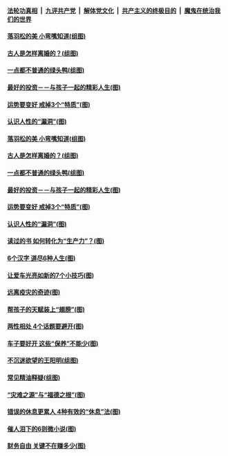 

####  [法轮功真相](../../../../basic/blob/master/README.md?t=02071231) &nbsp;|&nbsp; [九评共产党](../../../../9ping.md/blob/master/README.md?t=02071231) &nbsp;|&nbsp; [解体党文化](../../../../jtdwh.md/blob/master/README.md?t=02071231)  &nbsp;|&nbsp; [共产主义的终极目的](../../../../gczydzjmd.md/blob/master/README.md?t=02071231) &nbsp;|&nbsp; [魔鬼在统治我们的世界](../../../../mgztzwmdsj.md/blob/master/README.md?t=02071231) 

#### [落羽松的美 小弯嘴知道(组图)](../pages/p8/961672.md?t=02071231) 

#### [古人是怎样离婚的？(组图)](../pages/p8/961235.md?t=02071231) 

#### [一点都不普通的绿头鸭(组图)](../pages/p8/961663.md?t=02071231) 

#### [最好的投资－－与孩子一起的精彩人生(图)](../pages/p8/961644.md?t=02071231) 

#### [运势要变好 戒掉3个“特质”(图)](../pages/p8/961614.md?t=02071231) 

#### [认识​人性的“漏洞”(图)](../pages/p8/961230.md?t=02071231) 

#### [落羽松的美 小弯嘴知道(组图)](../pages/p8/961672.md?t=02071231) 

#### [古人是怎样离婚的？(组图)](../pages/p8/961235.md?t=02071231) 


#### [一点都不普通的绿头鸭(组图)](../pages/p8/961663.md?t=02071231) 

#### [最好的投资－－与孩子一起的精彩人生(图)](../pages/p8/961644.md?t=02071231) 

#### [运势要变好 戒掉3个“特质”(图)](../pages/p8/961614.md?t=02071231) 

#### [认识​人性的“漏洞”(图)](../pages/p8/961230.md?t=02071231) 

#### [读过的书 如何转化为“生产力”？(图)](../pages/p8/960097.md?t=02071231) 

#### [6个汉字 道尽6种人生(图)](../pages/p8/961509.md?t=02071231) 

#### [让爱车光亮如新的7个小技巧(图)](../pages/p8/961536.md?t=02071231) 

#### [远离疫灾的奇迹(图)](../pages/p8/961245.md?t=02071231) 

#### [帮孩子的天赋装上“翅膀”(图)](../pages/p8/960095.md?t=02071231) 

#### [两性相处 4个话题要避开(图)](../pages/p8/961417.md?t=02071231) 

#### [车子要好开 这些“保养”不能少(图)](../pages/p8/961406.md?t=02071231) 

#### [不沉迷欲望的王阳明(组图)](../pages/p8/961226.md?t=02071231) 

#### [常见精油释疑(组图)](../pages/p8/960091.md?t=02071231) 

#### [“灾难之源”与“福德之根”(图)](../pages/p8/961297.md?t=02071231) 

#### [错误的休息更累人 4种有效的“休息”法(图)](../pages/p8/961182.md?t=02071231) 

#### [催人泪下的6则微小说(图)](../pages/p8/960664.md?t=02071231) 

#### [财务自由 关键不在赚多少(图)](../pages/p8/960288.md?t=02071231) 

